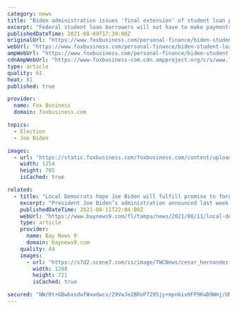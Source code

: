 ```yaml
---
category: news
title: "Biden administration issues 'final extension' of student loan payment pause: Is cancellation next?"
excerpt: "Federal student loan borrowers will not have to make payments on their federal loans until February 2022, thanks to the “final extension” from Education Department."
publishedDateTime: 2021-08-09T17:39:00Z
originalUrl: "https://www.foxbusiness.com/personal-finance/biden-student-loan-payment-pause-extension-is-cancellation-next"
webUrl: "https://www.foxbusiness.com/personal-finance/biden-student-loan-payment-pause-extension-is-cancellation-next"
ampWebUrl: "https://www.foxbusiness.com/personal-finance/biden-student-loan-payment-pause-extension-is-cancellation-next.amp"
cdnAmpWebUrl: "https://www-foxbusiness-com.cdn.ampproject.org/c/s/www.foxbusiness.com/personal-finance/biden-student-loan-payment-pause-extension-is-cancellation-next.amp"
type: article
quality: 61
heat: 81
published: true

provider:
  name: Fox Business
  domain: foxbusiness.com

topics:
  - Election
  - Joe Biden

images:
  - url: "https://static.foxbusiness.com/foxbusiness.com/content/uploads/2021/08/Credible-Biden-admin-extends-student-loan-pause-is-cancellation-next-iStock-1098109720.jpg"
    width: 1254
    height: 705
    isCached: true

related:
  - title: "Local Democrats hope Joe Biden will fulfill promise to forgive (at least some) student loans"
    excerpt: "President Joe Biden’s administration announced last week that it will extend the pause on federal student loan payments one last time, until January 31 st. The president is also on record as saying he supports cancelling $10,"
    publishedDateTime: 2021-08-11T22:04:00Z
    webUrl: "https://www.baynews9.com/fl/tampa/news/2021/08/11/local-democrats-hope-joe-biden-will-cancel-some-student-debt"
    type: article
    provider:
      name: Bay News 9
      domain: baynews9.com
    quality: 44
    images:
      - url: "https://s7d2.scene7.com/is/image/TWCNews/cesar_hernandez-crop"
        width: 1280
        height: 721
        isCached: true

secured: "NW/0t+GBwbxsdwfWxwdwcx/29VwJe2BRoP7295jy+mpn6ivHFP9KwD9Wmj/UMCbvJNAPNfpPU3KVTrUE3vqohUoGV0fb3lx41QnOSQtH/nYb5eFAUoQVq4MEw6OEsit0HmhkqKtyerpwuBn1XfnBrXGbC0Jeny457TNbT2MrpeRBYcmxmPNRls22ykWeOaUqxa9oKYo0iWPQNKfG8v9JxEdMj0rBBFDitYYSMf8ZkxxfJS84HbPZK6yFnwZn8rDDP2B8hwZcro3ygc//9gIxGMO8s0iOMfZnoh6E04Tt0FXnus2A793NVWDGET1buqiHlMYe1lyq7QK1PWmybu2QIaumoHtbfzYT8J+DHAYyeQs=;wfgSqeqwJj59XrTfz9kw8w=="
---
```


